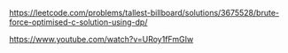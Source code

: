 https://leetcode.com/problems/tallest-billboard/solutions/3675528/brute-force-optimised-c-solution-using-dp/


https://www.youtube.com/watch?v=URoy1fFmGIw
